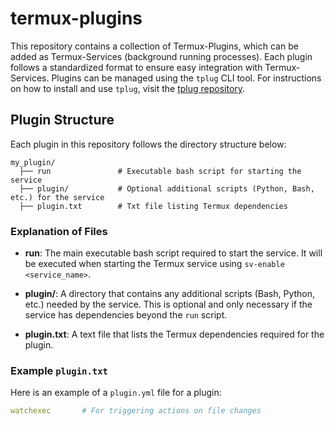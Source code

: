 # termux-plugins

This repository contains a collection of Termux-Plugins, which can be added as Termux-Services (background running processes). Each plugin follows a standardized format to ensure easy integration with Termux-Services. Plugins can be managed using the `tplug` CLI tool. For instructions on how to install and use `tplug`, visit the [tplug repository](https://github.com/dev-diaries41/termux-plugin-cli.git).

## Plugin Structure

Each plugin in this repository follows the directory structure below:

```
my_plugin/
  ├── run               # Executable bash script for starting the service
  ├── plugin/           # Optional additional scripts (Python, Bash, etc.) for the service
  ├── plugin.txt        # Txt file listing Termux dependencies
```

### Explanation of Files

- **run**: The main executable bash script required to start the service. It will be executed when starting the Termux service using `sv-enable <service_name>`.

- **plugin/**: A directory that contains any additional scripts (Bash, Python, etc.) needed by the service. This is optional and only necessary if the service has dependencies beyond the `run` script.

- **plugin.txt**: A text file that lists the Termux dependencies required for the plugin.

### Example `plugin.txt`

Here is an example of a `plugin.yml` file for a plugin:

```yaml
watchexec       # For triggering actions on file changes

```